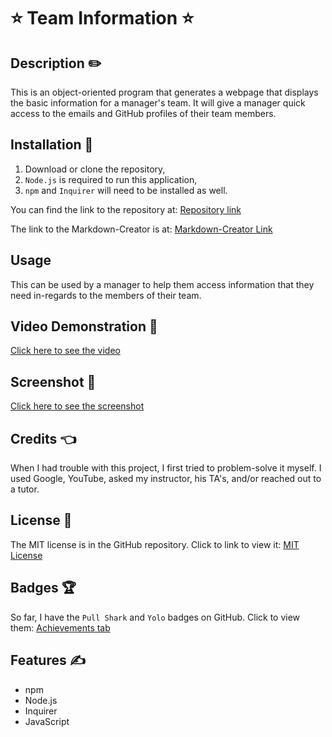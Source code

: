 # ⭐ Team Information ⭐

## Description ✏️

This is an object-oriented program that generates a webpage
that displays the basic information for a manager's team.
It will give a manager quick access to the emails and GitHub
profiles of their team members.

## Installation 🔑

1.  Download or clone the repository,
2.  ```Node.js``` is required to run this application,
3.  ```npm``` and ```Inquirer``` will need to be installed as well.

You can find the link to the repository at:
[Repository link](https://github.com/123sites/Team-Information.git)

The link to the Markdown-Creator is at:
[Markdown-Creator Link](https://123sites.github.io/Team-Information/)

## Usage

This can be used by a manager to help them access information that
they need in-regards to the members of their team.

## Video Demonstration 🎯

[Click here to see the video]()

## Screenshot 🎯

[Click here to see the screenshot]()

## Credits 👈

When I had trouble with this project, I first tried to problem-solve it myself. I used Google, YouTube, asked my instructor, his TA's, and/or reached out to a tutor.

## License 📝

The MIT license is in the GitHub repository.  Click to link to view it:
[MIT License](https://github.com/123sites/Team-Information/blob/main/LICENSE)

## Badges 🏆

So far, I have the `Pull Shark` and `Yolo` badges on GitHub.  Click to view them:
[Achievements tab](https://github.com/123sites?tab=achievements)

## Features ✍

- npm
- Node.js
- Inquirer
- JavaScript
